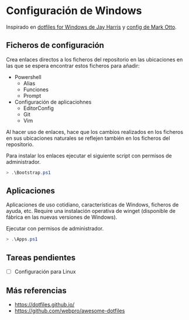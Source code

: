 # Configuración de Windows

Inspirado en [dotfiles for Windows de Jay Harris](https://github.com/jayharris/dotfiles-windows) y [config de Mark Otto](https://github.com/mdo/config).

## Ficheros de configuración

Crea enlaces directos a los ficheros del repositorio en las ubicaciones en las que se espera encontrar estos ficheros para añadir:

- Powershell
	- Alias
	- Funciones
	- Prompt
- Configuración de aplicaciohnes
	- EditorConfig
	- Git
	- Vim

Al hacer uso de enlaces, hace que los cambios realizados en los ficheros en sus ubicaciones naturales se reflejen también en los ficheros del repositorio.

Para instalar los enlaces ejecutar el siguiente script con permisos de administrador.

```powershell
> .\Bootstrap.ps1
```

## Aplicaciones

Aplicaciones de uso cotidiano, características de Windows, ficheros de ayuda, etc. Require una instalación operativa de winget (disponible de fábrica en las nuevas versiones de Windows).

Ejecutar con permisos de administrador.

```powershell
> .\Apps.ps1
```

## Tareas pendientes

- [ ] Configuración para Linux

## Más referencias

- https://dotfiles.github.io/
- https://github.com/webpro/awesome-dotfiles